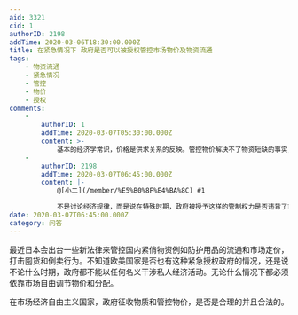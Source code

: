 ```yaml
---
aid: 3321
cid: 1
authorID: 2198
addTime: 2020-03-06T18:30:00.000Z
title: 在紧急情况下 政府是否可以被授权管控市场物价及物资流通
tags:
    - 物资流通
    - 紧急情况
    - 管控
    - 物价
    - 授权
comments:
    -
        authorID: 1
        addTime: 2020-03-07T05:30:00.000Z
        content: >-
            基本的经济学常识，价格是供求关系的反映。管控物价解决不了物资短缺的事实，而高价能刺激生产；高价也能让物资更好地分配，因为如果价格很低，很多人就会一次性买非常多，导致短缺更严重。
    -
        authorID: 2198
        addTime: 2020-03-07T06:45:00.000Z
        content: |-
            @[小二](/member/%E5%B0%8F%E4%BA%8C) #1

            不是讨论经济规律，而是说在特殊时期，政府被授予这样的管制权力是否违背了市场自由竞争的原则。
date: 2020-03-07T06:45:00.000Z
category: 问答
---
```


最近日本会出台一些新法律来管控国内紧俏物资例如防护用品的流通和市场定价，打击囤货和倒卖行为。不知道欧美国家是否也有这种紧急授权政府的情况，还是说不论什么时期，政府都不能以任何名义干涉私人经济活动。无论什么情况下都必须依靠市场自由调节物价和分配。

在市场经济自由主义国家，政府征收物质和管控物价，是否是合理的并且合法的。
